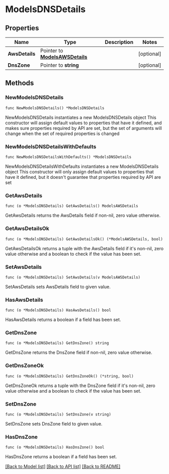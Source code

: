 # ModelsDNSDetails

## Properties

Name | Type | Description | Notes
------------ | ------------- | ------------- | -------------
**AwsDetails** | Pointer to [**ModelsAWSDetails**](ModelsAWSDetails.md) |  | [optional] 
**DnsZone** | Pointer to **string** |  | [optional] 

## Methods

### NewModelsDNSDetails

`func NewModelsDNSDetails() *ModelsDNSDetails`

NewModelsDNSDetails instantiates a new ModelsDNSDetails object
This constructor will assign default values to properties that have it defined,
and makes sure properties required by API are set, but the set of arguments
will change when the set of required properties is changed

### NewModelsDNSDetailsWithDefaults

`func NewModelsDNSDetailsWithDefaults() *ModelsDNSDetails`

NewModelsDNSDetailsWithDefaults instantiates a new ModelsDNSDetails object
This constructor will only assign default values to properties that have it defined,
but it doesn't guarantee that properties required by API are set

### GetAwsDetails

`func (o *ModelsDNSDetails) GetAwsDetails() ModelsAWSDetails`

GetAwsDetails returns the AwsDetails field if non-nil, zero value otherwise.

### GetAwsDetailsOk

`func (o *ModelsDNSDetails) GetAwsDetailsOk() (*ModelsAWSDetails, bool)`

GetAwsDetailsOk returns a tuple with the AwsDetails field if it's non-nil, zero value otherwise
and a boolean to check if the value has been set.

### SetAwsDetails

`func (o *ModelsDNSDetails) SetAwsDetails(v ModelsAWSDetails)`

SetAwsDetails sets AwsDetails field to given value.

### HasAwsDetails

`func (o *ModelsDNSDetails) HasAwsDetails() bool`

HasAwsDetails returns a boolean if a field has been set.

### GetDnsZone

`func (o *ModelsDNSDetails) GetDnsZone() string`

GetDnsZone returns the DnsZone field if non-nil, zero value otherwise.

### GetDnsZoneOk

`func (o *ModelsDNSDetails) GetDnsZoneOk() (*string, bool)`

GetDnsZoneOk returns a tuple with the DnsZone field if it's non-nil, zero value otherwise
and a boolean to check if the value has been set.

### SetDnsZone

`func (o *ModelsDNSDetails) SetDnsZone(v string)`

SetDnsZone sets DnsZone field to given value.

### HasDnsZone

`func (o *ModelsDNSDetails) HasDnsZone() bool`

HasDnsZone returns a boolean if a field has been set.


[[Back to Model list]](../README.md#documentation-for-models) [[Back to API list]](../README.md#documentation-for-api-endpoints) [[Back to README]](../README.md)


